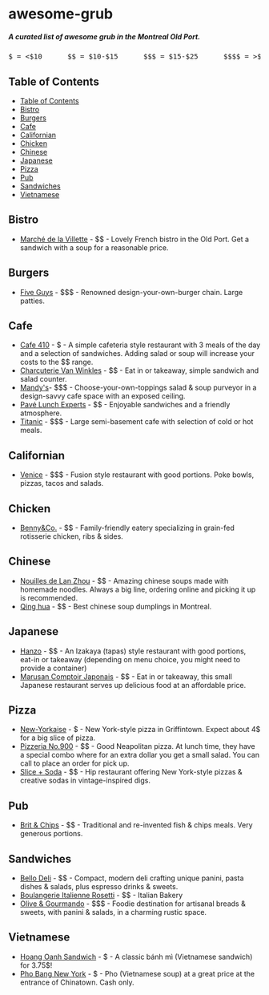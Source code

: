 <!-- omit in toc -->
# awesome-grub

<!-- omit in toc -->
##### A curated list of awesome grub in the Montreal Old Port.

<pre style="text-align:center;">$ = <$10      $$ = $10-$15      $$$ = $15-$25      $$$$ = >$25      for a meal</pre>

## Table of Contents

- [Table of Contents](#table-of-contents)
- [Bistro](#bistro)
- [Burgers](#burgers)
- [Cafe](#cafe)
- [Californian](#californian)
- [Chicken](#chicken)
- [Chinese](#chinese)
- [Japanese](#japanese)
- [Pizza](#pizza)
- [Pub](#pub)
- [Sandwiches](#sandwiches)
- [Vietnamese](#vietnamese)

## Bistro

- [Marché de la Villette](https://goo.gl/maps/Ck2ptmPbgDtKZkFG7) - $$ - Lovely French bistro in the Old Port. Get a sandwich with a soup for a reasonable price.

## Burgers

- [Five Guys](https://goo.gl/maps/nQGQBRjEqXS2) - $$$ - Renowned design-your-own-burger chain. Large patties.

## Cafe

- [Cafe 410](https://goo.gl/maps/CuzW4eT6hGy) - $ - A simple cafeteria style restaurant with 3 meals of the day and a selection of sandwiches.  Adding salad or soup will increase your costs to the $$ range.
- [Charcuterie Van Winkles](https://goo.gl/maps/t96F9nMrffz) - $$ - Eat in or takeaway, simple sandwich and salad counter.
- [Mandy's](https://goo.gl/maps/PQ2b3acSsjHod7zh9)- $$$ - Choose-your-own-toppings salad & soup purveyor in a design-savvy cafe space with an exposed ceiling.
- [Pavé Lunch Experts](https://goo.gl/maps/GueKahPwEpQ2) - $$ - Enjoyable sandwiches and a friendly atmosphere.
- [Titanic](https://goo.gl/maps/Hny8uu5aWHr) - $$$ - Large semi-basement cafe with selection of cold or hot meals.

## Californian

- [Venice](https://goo.gl/maps/mJjkNtPiraQ2) - $$$ - Fusion style restaurant with good portions. Poke bowls, pizzas, tacos and salads.

## Chicken
- [Benny&Co.](https://goo.gl/maps/cPPC2V659o3fDGNa8) - $$ - Family-friendly eatery specializing in grain-fed rotisserie chicken, ribs & sides.

## Chinese

- [Nouilles de Lan Zhou](https://goo.gl/maps/iyt2u4iDNZk3gnoD9) - $$ - Amazing chinese soups made with homemade noodles. Always a big line, ordering online and picking it up is recommended.
- [Qing hua](https://goo.gl/maps/EeireNqQHkhZHHzj9) - $$ - Best chinese soup dumplings in Montreal.

## Japanese

- [Hanzo](https://goo.gl/maps/8atPJ3TEVHn) - $$ - An Izakaya (tapas) style restaurant with good portions, eat-in or takeaway (depending on menu choice, you might need to provide a container)
- [Marusan Comptoir Japonais](https://goo.gl/maps/hYtwZgBdqK92) - $$ - Eat in or takeaway, this small Japanese restaurant serves up delicious food at an affordable price.

## Pizza

- [New-Yorkaise](https://goo.gl/maps/SQPXnC8HjrStRNLo9) - $ - New York-style pizza in Griffintown. Expect about 4$ for a big slice of pizza.
- [Pizzeria No.900](https://goo.gl/maps/BLKmBMtxgSQPuEaG8) - $$ - Good Neapolitan pizza. At lunch time, they have a special combo where for an extra dollar you get a small salad. You can call to place an order for pick up.
- [Slice + Soda](https://goo.gl/maps/garXQXLJxmTsGPt77) - $$ - Hip restaurant offering New York-style pizzas & creative sodas in vintage-inspired digs.

## Pub

- [Brit & Chips](https://goo.gl/maps/7rvWPELHgRD2) - $$ - Traditional and re-invented fish & chips meals. Very generous portions.

## Sandwiches

- [Bello Deli](https://goo.gl/maps/1CV9AT2fMHmLLYfK9) - $$ - Compact, modern deli crafting unique panini, pasta dishes & salads, plus espresso drinks & sweets.
- [Boulangerie Italienne Rosetti](https://goo.gl/maps/RQQhAAFe5Bfoj7AS6) - $$ - Italian Bakery
- [Olive & Gourmando](https://goo.gl/maps/ajUQejD3Jt17McnU9) - $$$ - Foodie destination for artisanal breads & sweets, with panini & salads, in a charming rustic space.

## Vietnamese

- [Hoang Oanh Sandwich](https://goo.gl/maps/fth4uuSHNPznrEgu9) - $ - A classic bánh mì (Vietnamese sandwich) for 3.75$!
- [Pho Bang New York](https://goo.gl/maps/8sca9Eu9qmtosCt79) - $ - Pho (Vietnamese soup) at a great price at the entrance of Chinatown. Cash only.

